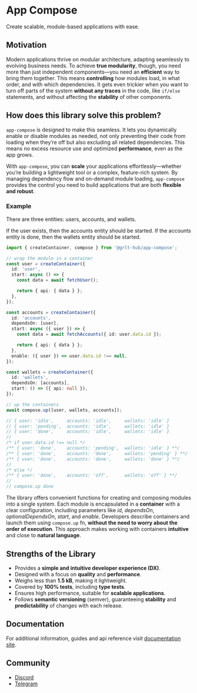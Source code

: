 # App Compose

Create scalable, module-based applications with ease.

## Motivation

Modern applications thrive on modular architecture, adapting seamlessly to evolving business needs. To achieve **true modularity**, though, you need more than just independent components—you need an **efficient** way to bring them together. This means **controlling** how modules load, in what order, and with which dependencies. It gets even trickier when you want to turn off parts of the system **without any traces** in the code, like `if/else` statements, and without affecting the **stability** of other components.

## How does this library solve this problem?

`app-compose` is designed to make this seamless. It lets you dynamically enable or disable modules as needed, not only preventing their code from loading when they’re off but also excluding all related dependencies. This means no excess resource use and optimized **performance**, even as the app grows.

With `app-compose`, you can **scale** your applications effortlessly—whether you’re building a lightweight tool or a complex, feature-rich system. By managing dependency flow and on-demand module loading, `app-compose` provides the control you need to build applications that are both **flexible and robust**.

### Example

There are three entities: users, accounts, and wallets.

If the user exists, then the accounts entity should be started. If the accounts entity is done, then the wallets entity should be started.

```ts
import { createContainer, compose } from '@grlt-hub/app-compose';

// wrap the module in a container
const user = createContainer({
  id: 'user',
  start: async () => {
    const data = await fetchUser();

    return { api: { data } };
  },
});

const accounts = createContainer({
  id: 'accounts',
  dependsOn: [user],
  start: async ({ user }) => {
    const data = await fetchAccounts({ id: user.data.id });

    return { api: { data } };
  },
  enable: ({ user }) => user.data.id !== null,
});

const wallets = createContainer({
  id: 'wallets',
  dependsOn: [accounts],
  start: () => ({ api: null }),
});

// up the containers
await compose.up([user, wallets, accounts]);

// { user: 'idle',     accounts: 'idle',     wallets: 'idle' }
// { user: 'pending',  accounts: 'idle',     wallets: 'idle' }
// { user: 'done',     accounts: 'idle',     wallets: 'idle' }
//
/* if user.data.id !== null */
/** { user: 'done',    accounts: 'pending',  wallets: 'idle' } **/
/** { user: 'done',    accounts: 'done',     wallets: 'pending' } **/
/** { user: 'done',    accounts: 'done',     wallets: 'done' } **/
//
/* else */
/** { user: 'done',    accounts: 'off',      wallets: 'off' } **/
//
// compose.up done
```

The library offers convenient functions for creating and composing modules into a single system. Each module is encapsulated in a **container** with a clear configuration, including parameters like _id_, _dependsOn_, _optionalDependsOn_, _start_, and _enable_. Developers describe containers and launch them using `compose.up` fn, **without the need to worry about the order of execution**. This approach makes working with containers **intuitive** and close to **natural language**.

## Strengths of the Library

- Provides a **simple and intuitive developer experience (DX)**.
- Designed with a focus on **quality** and **performance**.
- Weighs less than **1.5 kB**, making it lightweight.
- Covered by **100% tests**, including **type tests**.
- Ensures high performance, suitable for **scalable applications**.
- Follows **semantic versioning** (semver), guaranteeing **stability** and **predictability** of changes with each release.

## Documentation

For additional information, guides and api reference visit [documentation site](https://grlt-hub.github.io/app-compose/).

## Community

- [Discord](https://discord.gg/Q4DFKnxp)
- [Telegram](https://t.me/grlt_hub_app_compose)
